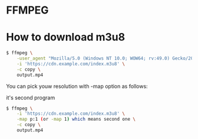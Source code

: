 # FFMPEG

# How to download m3u8

```bash
$ ffmpeg \
    -user_agent "Mozilla/5.0 (Windows NT 10.0; WOW64; rv:49.0) Gecko/20100101 Firefox/49.0" \
    -i 'https://cdn.example.com/index.m3u8' \
    -c copy \
    output.mp4
```

You can pick youw resolution with -map option as follows:

it's second program 
```bash
$ ffmpeg \
    -i 'https://cdn.example.com/index.m3u8' \
    -map p:1 (or -map 1) which means second one \
    -c copy \
    output.mp4
```

